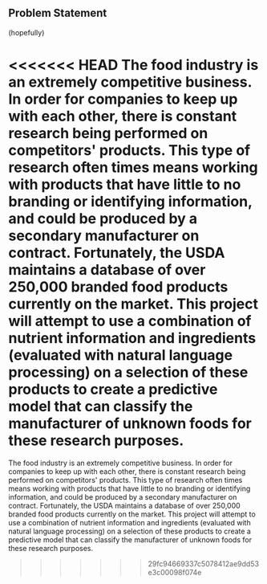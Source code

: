 ## Problem Statement

(hopefully)

<<<<<<< HEAD
The food industry is an extremely competitive business. In order for companies to keep up with each other, there is constant research being performed on competitors' products. This type of research often times means working with products that have little to no branding or identifying information, and could be produced by a secondary manufacturer on contract. Fortunately, the USDA maintains a database of over 250,000 branded food products currently on the market. This project will attempt to use a combination of nutrient information and ingredients (evaluated with natural language processing) on a selection of these products to create a predictive model that can classify the manufacturer of unknown foods for these research purposes.
=======
The food industry is an extremely competitive business. In order for companies to keep up with each other, there is constant research being performed on competitors' products. This type of research often times means working with products that have little to no branding or identifying information, and could be produced by a secondary manufacturer on contract. Fortunately, the USDA maintains a database of over 250,000 branded food products currently on the market. This project will attempt to use a combination of nutrient information and ingredients (evaluated with natural language processing) on a selection of these products to create a predictive model that can classify the manufacturer of unknown foods for these research purposes.
>>>>>>> 29fc94669337c5078412ae9dd53e3c00098f074e
